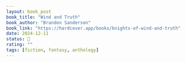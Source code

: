 ```yaml
---
layout: book_post
book_title: "Wind and Truth"
book_author: "Brandon Sanderson"
book_link: "https://hardcover.app/books/knights-of-wind-and-truth"
date: 2024-12-11
status: 📖
rating: ""
tags: [fiction, fantasy, anthology]
---
```

